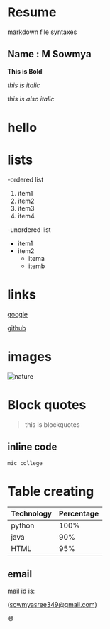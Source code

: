 # Resume

markdown file syntaxes

## Name : M Sowmya

**This is Bold**

*this is italic*

_this is also italic_

<h1>hello</h1>

# lists

-ordered list
  1. item1
  2. item2
  3. item3
  4. item4

-unordered list
  * item1
  * item2
    * itema
    * itemb
  
  
# links
 
  [google](http://www.google.com)
  
  [github](http://github.com)
  
  
# images


   ![nature](https://i.pinimg.com/564x/a7/3d/6e/a73d6e4ac85c6a822841e449b24c78e1.jpg)
   
  
  
# Block quotes
  
  
  >this is blockquotes
  

## inline code


  `mic college`
  

# Table creating
  

Technology | Percentage
  -----------|-----------
  python     |100%
  java       |90%
  HTML       |95%
  
  
  
## email
 
  
  mail id is:
  
  (sowmyasree349@gmail.com)


:smile:
